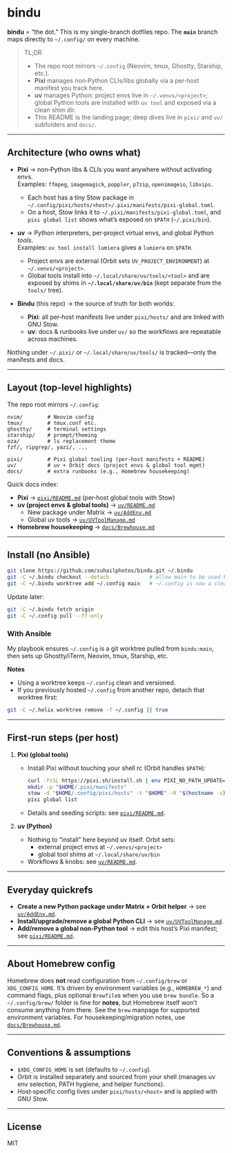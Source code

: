# bindu

**bindu** = “the dot.” This is my single-branch dotfiles repo. The **`main`** branch maps directly to `~/.config/` on every machine.

> TL;DR  
> - The repo root mirrors `~/.config` (Neovim, tmux, Ghostty, Starship, etc.).  
> - **Pixi** manages non‑Python CLIs/libs globally via a per‑host manifest you track here.  
> - **uv** manages Python: project envs live in `~/.venvs/<project>`; global Python tools are installed with `uv tool` and exposed via a clean shim dir.  
> - This README is the landing page; deep dives live in `pixi/` and `uv/` subfolders and `docs/`.

---

## Architecture (who owns what)

- **Pixi** → non‑Python libs & CLIs you want anywhere without activating envs.  
  Examples: `ffmpeg`, `imagemagick`, `poppler`, `p7zip`, `openimageio`, `libvips`.  
  - Each host has a tiny Stow package in `~/.config/pixi/hosts/<host>/.pixi/manifests/pixi-global.toml`.  
  - On a host, Stow links it to `~/.pixi/manifests/pixi-global.toml`, and `pixi global list` shows what’s exposed on `$PATH` (`~/.pixi/bin`).

- **uv** → Python interpreters, per‑project virtual envs, and global Python *tools*.  
  Examples: `uv tool install lumiera` gives a `lumiera` on `$PATH`.  
  - Project envs are external (Orbit sets `UV_PROJECT_ENVIRONMENT`) at `~/.venvs/<project>`.  
  - Global tools install into `~/.local/share/uv/tools/<tool>` and are exposed by shims in **`~/.local/share/uv/bin`** (kept separate from the `tools/` tree).

- **Bindu** (this repo) → the source of truth for both worlds:  
  - **Pixi**: all per‑host manifests live under `pixi/hosts/` and are linked with GNU Stow.  
  - **uv**: docs & runbooks live under `uv/` so the workflows are repeatable across machines.

Nothing under `~/.pixi/` or `~/.local/share/uv/tools/` is tracked—only the manifests and docs.

---

## Layout (top‑level highlights)

The repo root mirrors `~/.config`:

```
nvim/        # Neovim config
tmux/        # tmux.conf etc.
ghostty/     # terminal settings
starship/    # prompt/theming
eza/         # ls replacement theme
fzf/, ripgrep/, yazi/, ...

pixi/        # Pixi global tooling (per‑host manifests + README)
uv/          # uv + Orbit docs (project envs & global tool mgmt)
docs/        # extra runbooks (e.g., Homebrew housekeeping)
```

Quick docs index:

- **Pixi** → [`pixi/README.md`](pixi/README.md) (per‑host global tools with Stow)  
- **uv (project envs & global tools)** → [`uv/README.md`](uv/README.md)  
  - New package under Matrix → [`uv/AddEnv.md`](uv/AddEnv.md)  
  - Global uv tools → [`uv/UVToolManage.md`](uv/UVToolManage.md)  
- **Homebrew housekeeping** → [`docs/Brewhouse.md`](docs/Brewhouse.md)

---

## Install (no Ansible)

```bash
git clone https://github.com/suhailphotos/bindu.git ~/.bindu
git -C ~/.bindu checkout --detach             # allow main to be used by a worktree
git -C ~/.bindu worktree add ~/.config main   # ~/.config is now a clean worktree
```

Update later:

```bash
git -C ~/.bindu fetch origin
git -C ~/.config pull --ff-only
```

### With Ansible

My playbook ensures `~/.config` is a git worktree pulled from `bindu:main`, then sets up Ghostty/iTerm, Neovim, tmux, Starship, etc.

**Notes**

- Using a worktree keeps `~/.config` clean and versioned.  
- If you previously hosted `~/.config` from another repo, detach that worktree first:

```bash
git -C ~/.helix worktree remove -f ~/.config || true
```

---

## First‑run steps (per host)

1) **Pixi (global tools)**
   - Install Pixi without touching your shell rc (Orbit handles `$PATH`):
     ```bash
     curl -fsSL https://pixi.sh/install.sh | env PIXI_NO_PATH_UPDATE=1 zsh
     mkdir -p "$HOME/.pixi/manifests"
     stow -d "$HOME/.config/pixi/hosts" -t "$HOME" -R "$(hostname -s)"
     pixi global list
     ```
   - Details and seeding scripts: see [`pixi/README.md`](pixi/README.md).

2) **uv (Python)**
   - Nothing to “install” here beyond uv itself. Orbit sets:
     - external project envs at `~/.venvs/<project>`
     - global tool shims at `~/.local/share/uv/bin`  
   - Workflows & knobs: see [`uv/README.md`](uv/README.md).

---

## Everyday quickrefs

- **Create a new Python package under Matrix + Orbit helper** → see [`uv/AddEnv.md`](uv/AddEnv.md).  
- **Install/upgrade/remove a global Python CLI** → see [`uv/UVToolManage.md`](uv/UVToolManage.md).  
- **Add/remove a global non‑Python tool** → edit this host’s Pixi manifest; see [`pixi/README.md`](pixi/README.md).

---

## About Homebrew config

Homebrew does **not** read configuration from `~/.config/brew` or `XDG_CONFIG_HOME`. It’s driven by environment variables (e.g., `HOMEBREW_*`) and command flags, plus optional `Brewfile`s when you use `brew bundle`. So a `~/.config/brew/` folder is fine for **notes**, but Homebrew itself won’t consume anything from there. See the `brew` manpage for supported environment variables. For housekeeping/migration notes, use [`docs/Brewhouse.md`](docs/Brewhouse.md).

---

## Conventions & assumptions

- `$XDG_CONFIG_HOME` is set (defaults to `~/.config`).  
- Orbit is installed separately and sourced from your shell (manages uv env selection, PATH hygiene, and helper functions).  
- Host‑specific config lives under `pixi/hosts/<host>` and is applied with GNU Stow.

---

## License

MIT
